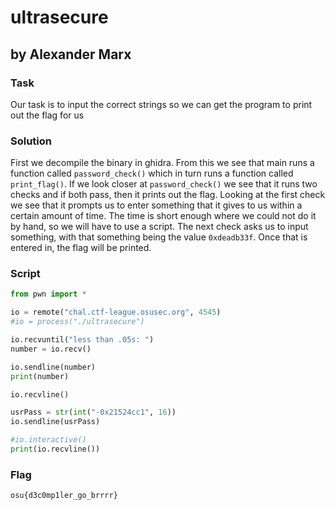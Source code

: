 # ultrasecure
## by Alexander Marx
### Task
Our task is to input the correct strings so we can get the program to print out the flag for us

### Solution
First we decompile the binary in ghidra. From this we see that main runs a function called ```password_check()``` which in turn runs a function called ```print_flag()```. If we look closer at ```password_check()``` we see that it runs two checks and if both pass, then it prints out the flag. Looking at the first check we see that it prompts us to enter something that it gives to us within a certain amount of time. The time is short enough where we could not do it by hand, so we will have to use a script. The next check asks us to input something, with that something being the value ```0xdeadb33f```. Once that is entered in, the flag will be printed.

### Script
```python
from pwn import *

io = remote("chal.ctf-league.osusec.org", 4545)
#io = process("./ultrasecure")

io.recvuntil("less than .05s: ")
number = io.recv()

io.sendline(number)
print(number)

io.recvline()

usrPass = str(int("-0x21524cc1", 16))
io.sendline(usrPass)

#io.interactive()
print(io.recvline())
```

### Flag
```osu{d3c0mp1ler_go_brrrr}```
